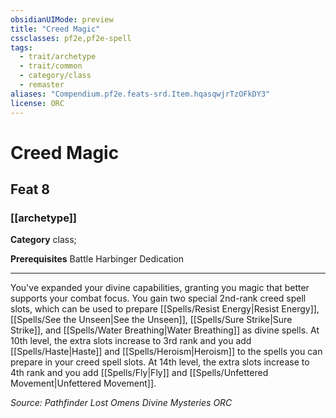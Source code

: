 ```yaml
---
obsidianUIMode: preview
title: "Creed Magic"
cssclasses: pf2e,pf2e-spell
tags:
  - trait/archetype
  - trait/common
  - category/class
  - remaster
aliases: "Compendium.pf2e.feats-srd.Item.hqasqwjrTzOFkDY3"
license: ORC
---
```

# Creed Magic
## Feat 8
### [[archetype]]

**Category** class; 



**Prerequisites** Battle Harbinger Dedication
* * *
You've expanded your divine capabilities, granting you magic that better supports your combat focus. You gain two special 2nd-rank creed spell slots, which can be used to prepare [[Spells/Resist Energy|Resist Energy]], [[Spells/See the Unseen|See the Unseen]], [[Spells/Sure Strike|Sure Strike]], and [[Spells/Water Breathing|Water Breathing]] as divine spells. At 10th level, the extra slots increase to 3rd rank and you add [[Spells/Haste|Haste]] and [[Spells/Heroism|Heroism]] to the spells you can prepare in your creed spell slots. At 14th level, the extra slots increase to 4th rank and you add [[Spells/Fly|Fly]] and [[Spells/Unfettered Movement|Unfettered Movement]].

*Source: Pathfinder Lost Omens Divine Mysteries*
*ORC*